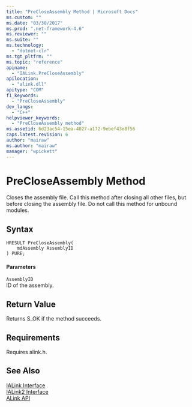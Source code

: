```yaml
---
title: "PreCloseAssembly Method | Microsoft Docs"
ms.custom: ""
ms.date: "03/30/2017"
ms.prod: ".net-framework-4.6"
ms.reviewer: ""
ms.suite: ""
ms.technology: 
  - "dotnet-clr"
ms.tgt_pltfrm: ""
ms.topic: "reference"
apiname: 
  - "IALink.PreCloseAssembly"
apilocation: 
  - "alink.dll"
apitype: "COM"
f1_keywords: 
  - "PreCloseAssembly"
dev_langs: 
  - "C++"
helpviewer_keywords: 
  - "PreCloseAssembly method"
ms.assetid: 6d23ac54-15ea-4027-a172-9ebef43e8f56
caps.latest.revision: 6
author: "mairaw"
ms.author: "mairaw"
manager: "wpickett"
---
```

# PreCloseAssembly Method
Closes the assembly file. Call this method after closing all other files, but before closing the assembly file. Do not call this method for unbound modules.  
  
## Syntax  
  
```  
HRESULT PreCloseAssembly(  
    mdAssembly AssemblyID  
) PURE;  
```  
  
#### Parameters  
 `AssemblyID`  
 ID of the assembly.  
  
## Return Value  
 Returns S_OK if the method succeeds.  
  
## Requirements  
 Requires alink.h.  
  
## See Also  
 [IALink Interface](../../../../docs/framework/unmanaged-api/alink/ialink-interface.md)   
 [IALink2 Interface](../../../../docs/framework/unmanaged-api/alink/ialink2-interface.md)   
 [ALink API](../../../../docs/framework/unmanaged-api/alink/alink-api-unmanaged-api-reference.md)